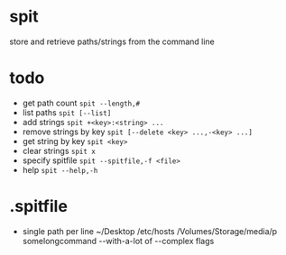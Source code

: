 # spit
store and retrieve paths/strings from the command line

# todo
* get path count `spit --length,#`
* list paths `spit [--list]`
* add strings `spit +<key>:<string> ...`
* remove strings by key `spit [--delete <key> ...,-<key> ...]`
* get string by key `spit <key>`
* clear strings `spit x`
* specify spitfile `spit --spitfile,-f <file>`
* help `spit --help,-h`

# .spitfile
* single path per line
	~/Desktop
	/etc/hosts
	/Volumes/Storage/media/p
	somelongcommand --with-a-lot of --complex flags